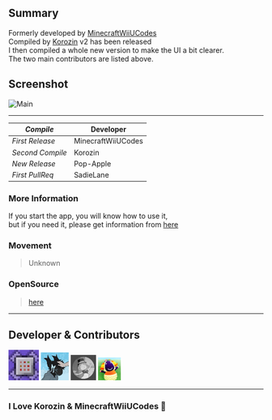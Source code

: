 ## Summary

Formerly developed by [MinecraftWiiUCodes](https://github.com/MinecraftWiiUCodes)  
Compiled by [Korozin](https://github.com/Korozin) v2 has been released  
I then compiled a whole new version to make the UI a bit clearer.  
The two main contributors are listed above.  

## Screenshot

<img width="383" alt="Main" src="https://user-images.githubusercontent.com/101918076/201362212-74aacc32-60be-4d31-b53e-2f86c46d3ae3.png">

---

| _Compile_ | Developer |
----|----
| _First Release_ | MinecraftWiiUCodes |
| _Second Compile_ | Korozin |
| _New Release_ | Pop-Apple |
| _First PullReq_ | SadieLane |

### More Information

If you start the app, you will know how to use it,  
but if you need it, please get information from [here](https://github.com/Korozin/Minecraft-Wii-U-Pixel-Art-Tool#minecraft-wii-u-pixel-art-tool)

### Movement

> Unknown

### OpenSource

> [here](https://github.com/Korozin/Minecraft-Wii-U-Pixel-Art-Tool/tree/main/src)

---

## Developer & Contributors

<p align="left">

<img src="https://github.com/Pop-Apple/Minecraft-WiiU-Pixel-Art-Tool/blob/master/Image%20Icon/MinecraftWiiUCodes.png" width="60px" Height="60px">
<img src="https://github.com/Pop-Apple/Minecraft-WiiU-Pixel-Art-Tool/blob/master/Image%20Icon/Korozin.jpg" width="55px" Height="55px">
<img src="https://github.com/Pop-Apple/Minecraft-WiiU-Pixel-Art-Tool/blob/master/Image%20Icon/Pop-Apple.png" width="50px" Height="50px">
<img src="https://github.com/Pop-Apple/Minecraft-WiiU-Pixel-Art-Tool/blob/master/Image%20Icon/SadieLane.png" width="45px" Height="45px">

</p>

---

### I Love Korozin & MinecraftWiiUCodes 🤍
